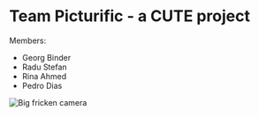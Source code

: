 Team Picturific - a CUTE project
===============
Members: 
* Georg Binder
* Radu Stefan
* Rina Ahmed
* Pedro Dias

![Big fricken camera](http://evansheline.com/wp-content/uploads/2011/02/giant-lens.jpg)

